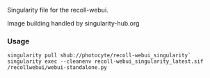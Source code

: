 Singularity file for the recoll-webui.

Image building handled by singularity-hub.org

### Usage

```
singularity pull shub://photocyte/recoll-webui_singularity`
singularity exec --cleanenv recoll-webui_singularity_latest.sif /recollwebui/webui-standalone.py
```
